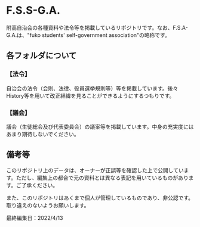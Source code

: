 # F.S.S-G.A.

附高自治会の各種資料や法令等を掲載しているリポジトリです。なお、F.S.A-G.A.は、"fuko students' self-government association"の略称です。

## 各フォルダについて

### 【法令】

自治会の法令（会則、法律、役員選挙規則等）等を掲載しています。後々History等を用いて改正経緯を見ることができるようにするつもりです。

### 【議会】

議会（生徒総会及び代表委員会）の議案等を掲載しています。中身の充実度にはあまり期待しないでください。

## 備考等

このリポジトリ上のデータは、オーナーが正誤等を確認した上で公開しています。ただし、編集上の都合で元の資料とは異なる表記を用いているものがあります。ご了承ください。

また、このリポジトリはあくまで個人が管理しているものであり、非公認です。取り違えのないようお願いします。

最終編集日：2022/4/13
